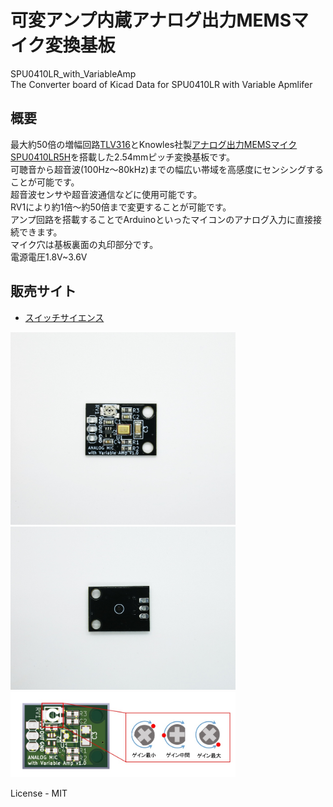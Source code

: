 # 可変アンプ内蔵アナログ出力MEMSマイク変換基板
SPU0410LR_with_VariableAmp  
The Converter board of Kicad Data for SPU0410LR with Variable Apmlifer

## 概要
最大約50倍の増幅回路[TLV316][0]とKnowles社製[アナログ出力MEMSマイクSPU0410LR5H][1]を搭載した2.54mmピッチ変換基板です。  
可聴音から超音波(100Hz～80kHz)までの幅広い帯域を高感度にセンシングすることが可能です。  
超音波センサや超音波通信などに使用可能です。  
RV1により約1倍～約50倍まで変更することが可能です。  
アンプ回路を搭載することでArduinoといったマイコンのアナログ入力に直接接続できます。  
マイク穴は基板裏面の丸印部分です。  
電源電圧1.8V~3.6V


## 販売サイト
  * [スイッチサイエンス][2]

<img src="https://github.com/meerstern/SPU0410LR_with_VariableAmp/blob/master/IMG/MEMS_IMG1.JPG" width="360">

<img src="https://github.com/meerstern/SPU0410LR_with_VariableAmp/blob/master/IMG/MEMS_IMG2.JPG" width="360">

<img src="https://github.com/meerstern/SPU0410LR_with_VariableAmp/blob/master/IMG/MEMS_IMG3.JPG" width="360">


License - MIT

[1]: https://www.digikey.jp/product-detail/ja/knowles/SPU0410LR5H-QB-7/423-1139-1-ND/2420983 "*1"
[0]: http://www.tij.co.jp/product/jp/TLV316 "*0"
[2]: https://www.switch-science.com/products/6583
